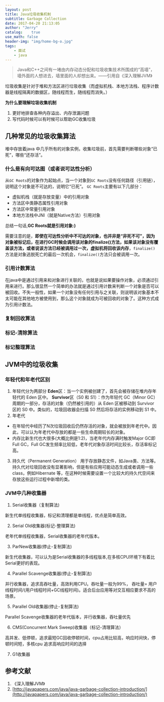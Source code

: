 ```yaml
---
layout: post
title: Java垃圾收集机制
subtitle: Garbage Collection 
date: 2017-04-20 21:13:05
author: "Jerry"
catalog:    true
use_math: false
header-img: "img/home-bg-o.jpg"
tags:
    - 面试
    - java
---
```


> Java和C++之间有一堵由内存动态分配和垃圾收集技术所围成的“高墙”，墙外面的人想进去，墙里面的人却想出来。——引用自《深入理解JVM》

垃圾收集是针对于堆和方法区进行垃圾收集（而虚拟机栈、本地方法栈、程序计数器是线程隔离的数据区，随线程而生，随线程而消失。）

**为什么要理解垃圾收集机制**
1. 更好地排查各种内存溢出、内存泄漏问题
2. 写代码时候可以有时候可以帮助GC收集垃圾

## 几种常见的垃圾收集算法
堆中存放着java 中几乎所有的对象实例，收集垃圾前，首先需要判断哪些对象“已死”，哪些“还存活”。

### 什么是有向可达图（或者说可达性分析）
从`GC Roots`的对象作为起始点，当一个对象到`GC Roots`没有任何路径（引用链），说明这个对象是不可达的，说明它“已死”。
`GC Roots`主要有以下几部分：
- 虚拟机栈（就是存放变量）中的引用对象
- 方法区中类静态属性引用对象
- 方法区中常量引用对象
- 本地方法栈中JNI（就是Native方法）引用对象

总结一句话,**GC Roots就是引用对象:)**

需要注意的是，**即使在可达性分析中不可达的对象，也并非是“非死不可”，因为对象被标记后，在进行GC时候会调用该对象的finalize()方法，如果该对象没有覆盖该方法，或者说该方法已经被调用过一次，虚拟机将回收该内存**，`finalize()`方法是对象逃脱死亡的最后一次机会，`finalize()`方法只会被调用一次。

### 引用计数算法
在java中是通过引用来和对象进行关联的，也就是说如果要操作对象，必须通过引用来进行。那么很显然一个简单的办法就是通过引用计数来判断一个对象是否可以被回收。不失一般性，如果一个对象没有任何引用与之关联，则说明该对象基本不太可能在其他地方被使用到，那么这个对象就成为可被回收的对象了。这种方式成为引用计数法。
### 复制回收算法

### 标记-清除算法

### 标记整理算法

## JVM中的垃圾收集

### 年轻代和年老代区别

1. 年轻代分为两部分
**Eden**区：当一个实例被创建了，首先会被存储在堆内存年轻代的 Eden 区中。
**Survivor**区（S0 和 S1）：作为年轻代 GC（Minor GC）周期的一部分，存活的对象（仍然被引用的）从 Eden 区被移动到 Survivor 区的 S0 中。类似的，垃圾回收器会扫描 S0 然后将存活的实例移动到 S1 中。
2. 年老代
- 在年轻代中经历了N次垃圾回收后仍然存活的对象，就会被放到年老代中。因此，可以认为年老代中存放的都是一些生命周期较长的对象。
- 内存比新生代也大很多(大概比例是1:2)，当老年代内存满时触发Major GC即Full GC，Full GC发生频率比较低，老年代对象存活时间比较长，存活率标记高。
3. 持久代（Permanent Generation）
用于存放静态文件，如Java类、方法等。持久代对垃圾回收没有显著影响，但是有些应用可能动态生成或者调用一些class，例如Hibernate 等，在这种时候需要设置一个比较大的持久代空间来存放这些运行过程中新增的类。

### JVM中几种收集器

1. Serial收集器（复制算法)

新生代单线程收集器，标记和清理都是单线程，优点是简单高效。

2. Serial Old收集器(标记-整理算法)

老年代单线程收集器，Serial收集器的老年代版本。

3. ParNew收集器(停止-复制算法)　

新生代收集器，可以认为是Serial收集器的多线程版本,在多核CPU环境下有着比Serial更好的表现。

4. Parallel Scavenge收集器(停止-复制算法)

并行收集器，追求高吞吐量，高效利用CPU。吞吐量一般为99%， 吞吐量= 用户线程时间/(用户线程时间+GC线程时间)。适合后台应用等对交互相应要求不高的场景。

5. Parallel Old收集器(停止-复制算法)

Parallel Scavenge收集器的老年代版本，并行收集器，吞吐量优先

6. CMS(Concurrent Mark Sweep)收集器（标记-清理算法）

高并发、低停顿，追求最短GC回收停顿时间，cpu占用比较高，响应时间快，停顿时间短，多核cpu 追求高响应时间的选择

7. G1收集器

## 参考文献
1. 《深入理解JVM》
2. [http://javapapers.com/java/java-garbage-collection-introduction/](http://javapapers.com/java/java-garbage-collection-introduction/)